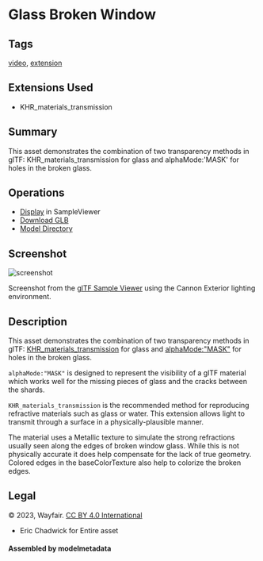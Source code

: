 # Glass Broken Window

## Tags

[video](../Models-video.md), [extension](../Models-extension.md)

## Extensions Used

* KHR_materials_transmission

## Summary

This asset demonstrates the combination of two transparency methods in glTF: KHR_materials_transmission for glass and alphaMode:'MASK' for holes in the broken glass.

## Operations

* [Display](https://github.khronos.org/glTF-Sample-Viewer-Release/?model=https://raw.GithubUserContent.com/KhronosGroup/glTF-Sample-Assets/main/./Models/GlassBrokenWindow/glTF-Binary/GlassBrokenWindow.glb) in SampleViewer
* [Download GLB](https://raw.GithubUserContent.com/KhronosGroup/glTF-Sample-Assets/main/./Models/GlassBrokenWindow/glTF-Binary/GlassBrokenWindow.glb)
* [Model Directory](./)

## Screenshot

![screenshot](screenshot/screenshot_large.jpg)

Screenshot from the [glTF Sample Viewer](https://github.khronos.org/glTF-Sample-Viewer-Release/) using the Cannon Exterior lighting environment.

## Description

This asset demonstrates the combination of two transparency methods in glTF: [KHR_materials_transmission](https://github.com/KhronosGroup/glTF/tree/main/extensions/2.0/Khronos/KHR_materials_transmission#readme) for glass and [alphaMode:"MASK"](https://registry.khronos.org/glTF/specs/2.0/glTF-2.0.html#_material_alphamode) for holes in the broken glass. 

`alphaMode:"MASK"` is designed to represent the visibility of a glTF material which works well for the missing pieces of glass and the cracks between the shards.

`KHR_materials_transmission` is the recommended method for reproducing refractive materials such as glass or water. This extension allows light to transmit through a surface in a physically-plausible manner. 

The material uses a Metallic texture to simulate the strong refractions usually seen along the edges of broken window glass. While this is not physically accurate it does help compensate for the lack of true geometry. Colored edges in the baseColorTexture also help to colorize the broken edges.

## Legal

&copy; 2023, Wayfair. [CC BY 4.0 International](https://creativecommons.org/licenses/by/4.0/legalcode)

 - Eric Chadwick for Entire asset

#### Assembled by modelmetadata